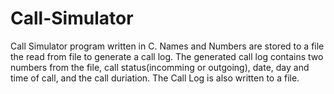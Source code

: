 # Call-Simulator
Call Simulator program written in C.
Names and Numbers are stored to a file the read from file to generate a call log.
The generated call log contains two numbers from the file, call status(incomming or outgoing),
date, day and time of call, and the call duriation.
The Call Log is also written to a file.
